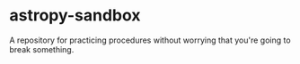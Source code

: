 # astropy-sandbox
A repository for practicing procedures without worrying that you're going to break something.
